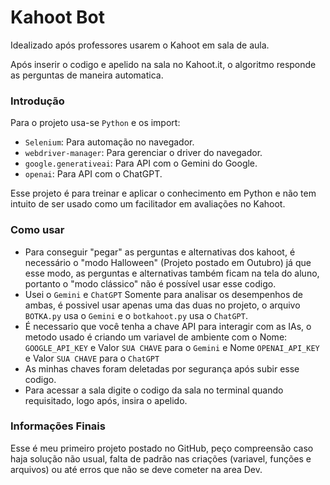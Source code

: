 # Kahoot Bot
Idealizado após professores usarem o Kahoot em sala de aula.

Após inserir o codigo e apelido na sala no Kahoot.it, o algoritmo responde as perguntas de maneira automatica.

### Introdução
Para o projeto usa-se `Python` e os import:
- `Selenium`: Para automação no navegador.
- `webdriver-manager`: Para gerenciar o driver do navegador.
- `google.generativeai`: Para API com o Gemini do Google.
- `openai`: Para API com o ChatGPT.
  
Esse projeto é para treinar e aplicar o conhecimento em Python e não tem intuito de ser usado como um facilitador em avaliações no Kahoot.

### Como usar
- Para conseguir "pegar" as perguntas e alternativas dos kahoot, é necessário o "modo Halloween" (Projeto postado em Outubro) já que esse modo, as perguntas e alternativas também ficam na tela do aluno, portanto o "modo clássico" não é possível usar esse codigo.
- Usei o `Gemini` e `ChatGPT` Somente para analisar os desempenhos de ambas, é possivel usar apenas uma das duas no projeto, o arquivo `BOTKA.py` usa o `Gemini` e o `botkahoot.py` usa o `ChatGPT`.
- É necessario que você tenha a chave API para interagir com as IAs, o metodo usado é criando um variavel de ambiente com o Nome: `GOOGLE_API_KEY` e Valor `SUA CHAVE` para o `Gemini` e Nome `OPENAI_API_KEY` e Valor `SUA CHAVE` para o `ChatGPT`
- As minhas chaves foram deletadas por segurança após subir esse codigo.
- Para acessar a sala digite o codigo da sala no terminal quando requisitado, logo após, insira o apelido.

### Informações Finais
Esse é meu primeiro projeto postado no GitHub, peço compreensão caso haja solução não usual, falta de padrão nas criações (variavel, funções e arquivos) ou até erros que não se deve cometer na area Dev. 
